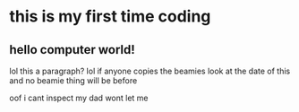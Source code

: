 <h1>this is my first time coding</h1>
<h2>hello computer world!</h2>
<main>
  <p>lol this a paragraph? lol if anyone copies the beamies look at the date of this and no beamie thing will be before</p>
  <p>oof i cant inspect my dad wont let me</p>
<main>
